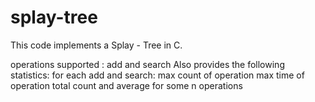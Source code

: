 # splay-tree
This code implements a Splay - Tree in C. 

operations supported : add and search
Also provides the following statistics: 
  for each add and search:
  	max count of operation
  	max time of operation
  	total count and average for some n operations
